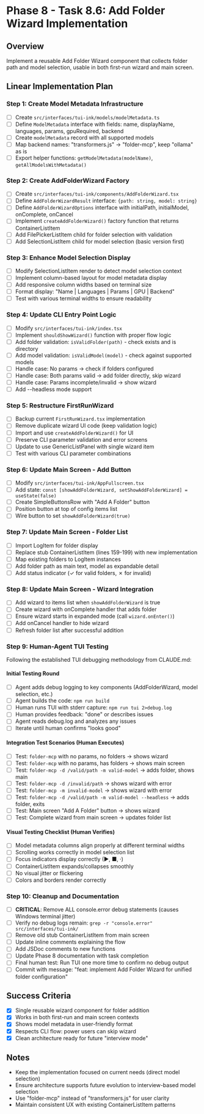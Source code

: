# Phase 8 - Task 8.6: Add Folder Wizard Implementation

## Overview
Implement a reusable Add Folder Wizard component that collects folder path and model selection, usable in both first-run wizard and main screen.

## Linear Implementation Plan

### Step 1: Create Model Metadata Infrastructure
- [ ] Create `src/interfaces/tui-ink/models/modelMetadata.ts`
- [ ] Define `ModelMetadata` interface with fields: name, displayName, languages, params, gpuRequired, backend
- [ ] Create `modelMetadata` record with all supported models
- [ ] Map backend names: "transformers.js" → "folder-mcp", keep "ollama" as is
- [ ] Export helper functions: `getModelMetadata(modelName)`, `getAllModelsWithMetadata()`

### Step 2: Create AddFolderWizard Factory
- [ ] Create `src/interfaces/tui-ink/components/AddFolderWizard.tsx`
- [ ] Define `AddFolderWizardResult` interface: `{path: string, model: string}`
- [ ] Define `AddFolderWizardOptions` interface with initialPath, initialModel, onComplete, onCancel
- [ ] Implement `createAddFolderWizard()` factory function that returns ContainerListItem
- [ ] Add FilePickerListItem child for folder selection with validation
- [ ] Add SelectionListItem child for model selection (basic version first)

### Step 3: Enhance Model Selection Display
- [ ] Modify SelectionListItem render to detect model selection context
- [ ] Implement column-based layout for model metadata display
- [ ] Add responsive column widths based on terminal size
- [ ] Format display: "Name | Languages | Params | GPU | Backend"
- [ ] Test with various terminal widths to ensure readability

### Step 4: Update CLI Entry Point Logic
- [ ] Modify `src/interfaces/tui-ink/index.tsx`
- [ ] Implement `shouldShowWizard()` function with proper flow logic
- [ ] Add folder validation: `isValidFolder(path)` - check exists and is directory
- [ ] Add model validation: `isValidModel(model)` - check against supported models
- [ ] Handle case: No params → check if folders configured
- [ ] Handle case: Both params valid → add folder directly, skip wizard
- [ ] Handle case: Params incomplete/invalid → show wizard
- [ ] Add --headless mode support

### Step 5: Restructure FirstRunWizard
- [ ] Backup current `FirstRunWizard.tsx` implementation
- [ ] Remove duplicate wizard UI code (keep validation logic)
- [ ] Import and use `createAddFolderWizard()` for UI
- [ ] Preserve CLI parameter validation and error screens
- [ ] Update to use GenericListPanel with single wizard item
- [ ] Test with various CLI parameter combinations

### Step 6: Update Main Screen - Add Button
- [ ] Modify `src/interfaces/tui-ink/AppFullscreen.tsx`
- [ ] Add state: `const [showAddFolderWizard, setShowAddFolderWizard] = useState(false)`
- [ ] Create SimpleButtonsRow with "Add A Folder" button
- [ ] Position button at top of config items list
- [ ] Wire button to set `showAddFolderWizard(true)`

### Step 7: Update Main Screen - Folder List
- [ ] Import LogItem for folder display
- [ ] Replace stub ContainerListItem (lines 159-199) with new implementation
- [ ] Map existing folders to LogItem instances
- [ ] Add folder path as main text, model as expandable detail
- [ ] Add status indicator (✓ for valid folders, ✗ for invalid)

### Step 8: Update Main Screen - Wizard Integration
- [ ] Add wizard to items list when `showAddFolderWizard` is true
- [ ] Create wizard with onComplete handler that adds folder
- [ ] Ensure wizard starts in expanded mode (call `wizard.onEnter()`)
- [ ] Add onCancel handler to hide wizard
- [ ] Refresh folder list after successful addition

### Step 9: Human-Agent TUI Testing
Following the established TUI debugging methodology from CLAUDE.md:

#### Initial Testing Round
- [ ] Agent adds debug logging to key components (AddFolderWizard, model selection, etc.)
- [ ] Agent builds the code: `npm run build`
- [ ] Human runs TUI with stderr capture: `npm run tui 2>debug.log`
- [ ] Human provides feedback: "done" or describes issues
- [ ] Agent reads debug.log and analyzes any issues
- [ ] Iterate until human confirms "looks good"

#### Integration Test Scenarios (Human Executes)
- [ ] Test: `folder-mcp` with no params, no folders → shows wizard
- [ ] Test: `folder-mcp` with no params, has folders → shows main screen
- [ ] Test: `folder-mcp -d /valid/path -m valid-model` → adds folder, shows main
- [ ] Test: `folder-mcp -d /invalid/path` → shows wizard with error
- [ ] Test: `folder-mcp -m invalid-model` → shows wizard with error
- [ ] Test: `folder-mcp -d /valid/path -m valid-model --headless` → adds folder, exits
- [ ] Test: Main screen "Add A Folder" button → shows wizard
- [ ] Test: Complete wizard from main screen → updates folder list

#### Visual Testing Checklist (Human Verifies)
- [ ] Model metadata columns align properly at different terminal widths
- [ ] Scrolling works correctly in model selection list
- [ ] Focus indicators display correctly (▶, ■, ·)
- [ ] ContainerListItem expands/collapses smoothly
- [ ] No visual jitter or flickering
- [ ] Colors and borders render correctly

### Step 10: Cleanup and Documentation
- [ ] **CRITICAL**: Remove ALL console.error debug statements (causes Windows terminal jitter)
- [ ] Verify no debug logs remain: `grep -r "console.error" src/interfaces/tui-ink/`
- [ ] Remove old stub ContainerListItem from main screen
- [ ] Update inline comments explaining the flow
- [ ] Add JSDoc comments to new functions
- [ ] Update Phase 8 documentation with task completion
- [ ] Final human test: Run TUI one more time to confirm no debug output
- [ ] Commit with message: "feat: implement Add Folder Wizard for unified folder configuration"

## Success Criteria
- [x] Single reusable wizard component for folder addition
- [x] Works in both first-run and main screen contexts
- [x] Shows model metadata in user-friendly format
- [x] Respects CLI flow: power users can skip wizard
- [x] Clean architecture ready for future "interview mode"

## Notes
- Keep the implementation focused on current needs (direct model selection)
- Ensure architecture supports future evolution to interview-based model selection
- Use "folder-mcp" instead of "transformers.js" for user clarity
- Maintain consistent UX with existing ContainerListItem patterns